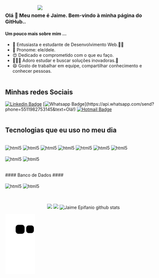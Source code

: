 <img src="https://user-images.githubusercontent.com/14335370/153728893-8473a4f6-3c86-4dba-8aef-26f7391bda54.gif" min-width="400px" max-width="400px" width="400px" align="right">

### Olá 👋 Meu nome é Jaime.  Bem-vindo à minha página do GitHub.. <br> 

#### Um pouco mais sobre mim ...
- 🌱 Entusiasta e estudante de Desenvolvimento Web.👩‍🎓
- 🤗 Pronome: ele/dele.
- 😍 Dedicado e comprometido com o que eu faço.
- 👩🏽‍💻 Adoro estudar e buscar soluções inovadoras.🚀
- 😄 Gosto de trabalhar em equipe, compartilhar conhecimento e conhecer pessoas.<br><br>

## **Minhas redes Sociais**
[![Linkedin Badge](https://img.shields.io/badge/-LinkedIn-blue?style=flat-square&logo=Linkedin&logoColor=white&link=https://www.linkedin.com/in/jaime-epifanio/)](https://www.linkedin.com/in/jaime-epifanio/)
[![Whatsapp Badge](https://img.shields.io/badge/-Whatsapp-4CA143?style=flat-square&labelColor=4CA143&logo=whatsapp&logoColor=white&link=https://api.whatsapp.com/send?phone=5511982753145&text=Olá!)](https://api.whatsapp.com/send?phone=5511982753145&text=Olá!)
[![Hotmail Badge](https://img.shields.io/badge/-Hotmail-0078D4?style=flat-square&logo=microsoft-outlook&logoColor=white&link=mailto:jaime-epifanio@hotmail.com)](mailto:jaime-epifanio@hotmail.com)<br><br>

## **Tecnologias que eu uso no meu dia** 
<div><br/>
  <img align="center" alt="html5" src="https://img.shields.io/badge/HTML5-E34F26?style=for-the-badge&logo=html5&logoColor=white" />
  <img align="center" alt="html5" src="https://img.shields.io/badge/CSS-239120?&style=for-the-badge&logo=css3&logoColor=white" />
  <img align="center" alt="html5" src="https://img.shields.io/badge/React-20232A?style=for-the-badge&logo=react&logoColor=61DAFB"/>
  <img align="center" alt="html5" src="https://img.shields.io/badge/Node.js-43853D?style=for-the-badge&logo=node.js&logoColor=white"/>
  <img align="center" alt="html5" src="https://img.shields.io/badge/TypeScript-007ACC?style=for-the-badge&logo=typescript&logoColor=white"/>
  <img align="center" alt="html5" src="https://img.shields.io/badge/JavaScript-F7DF1E?style=for-the-badge&logo=javascript&logoColor=black"/>
  <img align="center" alt="html5" src="https://img.shields.io/badge/Express.js-404D59?style=for-the-badge"/>
  </div>
  <div><br/>
  <img align="center" alt="html5" src="https://img.shields.io/badge/Heroku-430098?style=for-the-badge&logo=heroku&logoColor=white"/>
  <img align="center" alt="html5" src="https://img.shields.io/badge/styled--components-DB7093?style=for-the-badge&logo=styled-components&logoColor=white"/><br><br>
  
</div><br/>
#### Banco de Dados ####
<div><br/>
  <img align="center" alt="html5" src="https://img.shields.io/badge/MySQL-00000F?style=for-the-badge&logo=mysql&logoColor=white"/>
  <img align="center" alt="html5" src="https://img.shields.io/badge/SQLite-07405E?style=for-the-badge&logo=sqlite&logoColor=white"/>
</div>
<br>
<br>

<p align="center">
   <img width="49.5%" src="https://github-readme-stats.vercel.app/api?username=jaime-github&show_icons=true&theme=gruvbox&hide_border=true" />
    <img width="49.5%" src="https://github-readme-streak-stats.herokuapp.com/?user=jaime-github&theme=gruvbox&hide_border=true" />
  <img align="center" src="https://github-readme-stats.vercel.app/api/top-langs/?username=jaime-github&theme=gruvbox&hide_langs_below=1" alt="Jaime Epifanio github stats"/>
</p>

![Snake animation](https://github.com/rafaballerini/rafaballerini/blob/output/github-contribution-grid-snake.svg)
